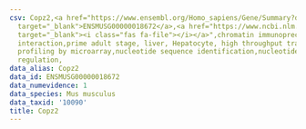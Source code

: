 ```yaml
---
csv: Copz2,<a href="https://www.ensembl.org/Homo_sapiens/Gene/Summary?db=core;g=ENSMUSG00000018672"
  target="_blank">ENSMUSG00000018672</a>,<a href="https://www.ncbi.nlm.nih.gov/pubmed/23834426"
  target="_blank"><i class="fas fa-file"></i></a>",chromatin immunoprecipitation assay,direct
  interaction,prime adult stage, liver, Hepatocyte, high throughput transcription
  profiling by microarray,nucleotide sequence identification,nucleotide sequence identification,transcriptional
  regulation,
data_alias: Copz2
data_id: ENSMUSG00000018672
data_numevidence: 1
data_species: Mus musculus
data_taxid: '10090'
title: Copz2
---
```

